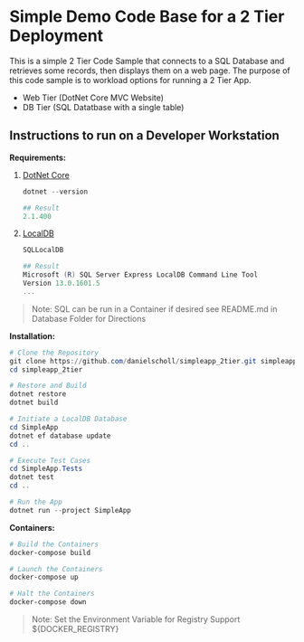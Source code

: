 # Simple Demo Code Base for a 2 Tier Deployment

This is a simple 2 Tier Code Sample that connects to a SQL Database and retrieves some records, then displays them on a web page.  The purpose of this code sample is to workload options for running a 2 Tier App.

- Web Tier  (DotNet Core MVC Website)
- DB Tier   (SQL Datatbase with a single table)

## Instructions to run on a Developer Workstation

__Requirements:__

1. [DotNet Core](https://docs.microsoft.com/en-us/dotnet/core/about)

    ```powershell
    dotnet --version

    ## Result
    2.1.400
    ```

2. [LocalDB](https://docs.microsoft.com/en-us/sql/database-engine/configure-windows/sql-server-2016-express-localdb?view=sql-server-2017)  

    ```powershell
    SQLLocalDB

    ## Result   
    Microsoft (R) SQL Server Express LocalDB Command Line Tool
    Version 13.0.1601.5
    ...
    ```

> Note: SQL can be run in a Container if desired see README.md in Database Folder for Directions

__Installation:__

```powershell
# Clone the Repository
git clone https://github.com/danielscholl/simpleapp_2tier.git simpleapp_2tier
cd simpleapp_2tier

# Restore and Build
dotnet restore
dotnet build

# Initiate a LocalDB Database
cd SimpleApp
dotnet ef database update
cd ..

# Execute Test Cases
cd SimpleApp.Tests
dotnet test
cd ..

# Run the App
dotnet run --project SimpleApp
```

__Containers:__

```powershell
# Build the Containers
docker-compose build

# Launch the Containers
docker-compose up

# Halt the Containers
docker-compose down
```

>Note: Set the Environment Variable for Registry Support ${DOCKER_REGISTRY}